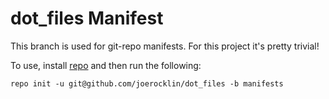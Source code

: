 dot_files Manifest
==================

This branch is used for git-repo manifests. For this project it's pretty trivial!

To use, install [repo]() and then run the following:

```
repo init -u git@github.com/joerocklin/dot_files -b manifests
```
